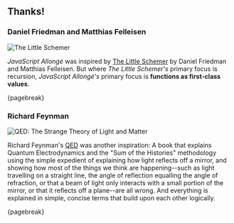 ## Thanks!

### Daniel Friedman and Matthias Felleisen

![The Little Schemer](images/little-schemer.jpg)

*JavaScript Allongé* was inspired by [The Little Schemer] by Daniel Friedman and Matthias Felleisen. But where *The Little Schemer's* primary focus is recursion, *JavaScript Allongé's* primary focus is **functions as first-class values**.

{pagebreak}

### Richard Feynman

![QED: The Strange Theory of Light and Matter](images/qed.jpg)

Richard Feynman's [QED] was another inspiration: A book that explains Quantum Electrodynamics and the "Sum of the Histories" methodology using the simple expedient of explaining how light reflects off a mirror, and showing how most of the things we think are happening--such as light travelling on a straight line,  the angle of reflection equalling the angle of refraction, or that a beam of light only interacts with a small portion of the mirror, or that it reflects off a plane--are all wrong. And everything is explained in simple, concise terms that build upon each other logically.

[JavaScript]: https://developer.mozilla.org/en-US/docs/JavaScript
[The Little Schemer]: http://www.amzn.com/0262560992?tag=raganwald001-20
[QED]: http://www.amzn.com/0691125759?tag=raganwald001-20

{pagebreak}